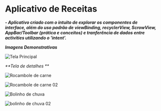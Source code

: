 # Aplicativo de Receitas 

_**- Aplicativo criado com o intuito de explorar os componentes de interface, além do uso padrão de viewBinding, recyclerView, ScrowView, AppBar/Toolbar (prática e conceitos) e tranferência de dados entre activities utilizando o 'intent'.**_

_**Imagens Demonstrativas**_


![Tela Principal](https://github.com/SAANDRIN/ImagensConjunto/blob/main/receitas.png)


_**Tela de detalhes **_


![Rocambole de carne](https://github.com/SAANDRIN/ImagensConjunto/blob/main/rocambole%20de%20carne%201.png)

![Rocambole de carne 02](https://github.com/SAANDRIN/ImagensConjunto/blob/main/rocambole%20de%20carne%202.png)

![Bolinho de chuva](https://github.com/SAANDRIN/ImagensConjunto/blob/main/bolinho%20de%20chuva%201.png)

![bolinho de chuva 02](https://github.com/SAANDRIN/ImagensConjunto/blob/main/bolinho%20de%20chuva%202.png)
